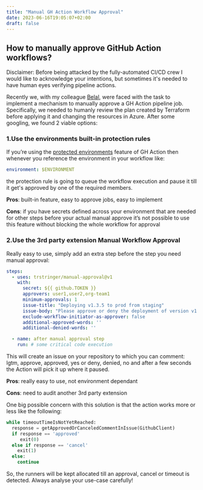 ```yaml
---
title: "Manual GH Action Workflow Approval"
date: 2023-06-16T19:05:07+02:00
draft: false
---
```

## How to manually approve GitHub Action workflows?

Disclaimer: Before being attacked by the fully-automated CI/CD crew I would like to acknowledge your intentions, but sometimes it's needed to have human eyes verifying pipeline actions.

Recently we, with my colleague [Belal](https://www.linkedin.com/in/belal-mohamed-31114915/), were faced with the task to implement a mechanism to manually approve a GH Action pipeline job. Specifically, we needed to humanly review the plan created by Terraform before applying it and changing the resources in Azure. After some googling, we found 2 viable options:

### 1.Use the environments built-in protection rules

If you’re using the [protected environments](https://docs.github.com/en/actions/deployment/targeting-different-environments/using-environments-for-deployment#deployment-protection-rules) feature of GH Action then whenever you reference the environment in your workflow like:

```yaml
environment: $ENVIRONMENT
```

the protection rule is going to queue the workflow execution and pause it till it get's approved by one of the required members.

**Pros**: built-in feature, easy to approve jobs, easy to implement

**Cons**: if you have secrets defined across your environment that are needed for other steps before your actual manual approve it’s not possible to use this feature without blocking the whole workflow for approval

### 2.Use the 3rd party extension Manual Workflow Approval

Really easy to use, simply add an extra step before the step you need manual approval:

```yaml
steps:
  - uses: trstringer/manual-approval@v1
    with:
      secret: ${{ github.TOKEN }}
      approvers: user1,user2,org-team1
      minimum-approvals: 1
      issue-title: "Deploying v1.3.5 to prod from staging"
      issue-body: "Please approve or deny the deployment of version v1.3.5."
      exclude-workflow-initiator-as-approver: false
      additional-approved-words: ''
      additional-denied-words: ''

  - name: after manual approval step
    run: # some critical code execution
```

This will create an issue on your repository to which you can comment: lgtm, approve, approved, yes or  deny, denied, no  and after a few seconds the Action will pick it up where it paused.

**Pros**: really easy to use, not environment dependant

**Cons**: need to audit another 3rd party extension

One big possible concern with this solution is that the action works more or less like the following:

```python
while timeoutTimeIsNotYetReached:
  response = getApprovedOrCanceledCommentInIssue(GithubClient)
  if response == 'approved'
     exit(0)
  else if response == 'cancel'
    exit(1)
  else:
    continue
```

So, the runners will be kept allocated till an approval, cancel or timeout is detected. Always analyse your use-case carefully!
